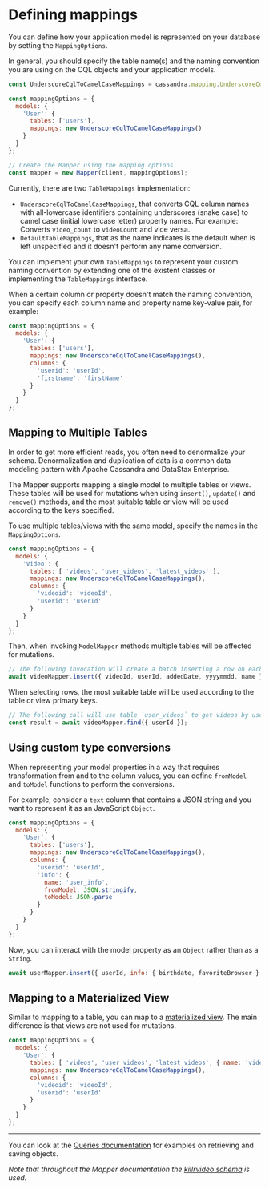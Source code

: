 # Defining mappings

You can define how your application model is represented on your database by setting the `MappingOptions`.

In general, you should specify the table name(s) and the naming convention you are using on the CQL objects and your
 application models.

```javascript
const UnderscoreCqlToCamelCaseMappings = cassandra.mapping.UnderscoreCqlToCamelCaseMappings;

const mappingOptions = {
  models: {
    'User': {
      tables: ['users'],
      mappings: new UnderscoreCqlToCamelCaseMappings()
    }
  }
};

// Create the Mapper using the mapping options
const mapper = new Mapper(client, mappingOptions);
```

Currently, there are two `TableMappings` implementation:

- `UnderscoreCqlToCamelCaseMappings`, that converts CQL column names with all-lowercase identifiers 
containing underscores (snake case) to camel case (initial lowercase letter) property names. For example: Converts 
`video_count` to `videoCount` and vice versa.
- `DefaultTableMappings`, that as the name indicates is the default when is left unspecified and it doesn't perform 
any name conversion.

You can implement your own `TableMappings` to represent your custom naming convention by extending one of the existent 
classes or implementing the `TableMappings` interface.

When a certain column or property doesn't match the naming convention, you can specify each column name and property 
name key-value pair, for example:

```javascript
const mappingOptions = {
  models: {
    'User': {
      tables: ['users'],
      mappings: new UnderscoreCqlToCamelCaseMappings(),
      columns: {
        'userid': 'userId',
        'firstname': 'firstName'
      }
    }
  }
};
```

## Mapping to Multiple Tables

In order to get more efficient reads, you often need to denormalize your schema. Denormalization and duplication 
of data is a common data modeling pattern with Apache Cassandra and DataStax Enterprise.

The Mapper supports mapping a single model to multiple tables or views. These tables will be used for mutations when 
using `insert()`, `update()` and `remove()` methods, and the most suitable table or view will be used according to 
the keys specified.

To use multiple tables/views with the same model, specify the names in the `MappingOptions`.

```javascript
const mappingOptions = {
  models: {
    'Video': {
      tables: [ 'videos', 'user_videos', 'latest_videos' ],
      mappings: new UnderscoreCqlToCamelCaseMappings(),
      columns: {
        'videoid': 'videoId',
        'userid': 'userId'
      }
    }
  }
};
```

Then, when invoking `ModelMapper` methods multiple tables will be affected for mutations.

```javascript
// The following invocation will create a batch inserting a row on each of the tables
await videoMapper.insert({ videoId, userId, addedDate, yyyymmdd, name });
```

When selecting rows, the most suitable table will be used according to the table or view primary keys.

```javascript
// The following call will use table `user_videos` to get videos by user id
const result = await videoMapper.find({ userId });
```

## Using custom type conversions

When representing your model properties in a way that requires transformation from and to the column values, you can
define `fromModel` and `toModel` functions to perform the conversions.

For example, consider a `text` column that contains a JSON string and you want to represent it as an JavaScript
`Object`.

```javascript
const mappingOptions = {
  models: {
    'User': {
      tables: ['users'],
      mappings: new UnderscoreCqlToCamelCaseMappings(),
      columns: {
        'userid': 'userId',
        'info': {
          name: 'user_info',
          fromModel: JSON.stringify,
          toModel: JSON.parse
        }
      }
    }
  }
};
```

Now, you can interact with the model property as an `Object` rather than as a `String`.

```javascript
await userMapper.insert({ userId, info: { birthdate, favoriteBrowser } });
```

## Mapping to a Materialized View

Similar to mapping to a table, you can map to a [materialized view][view]. The main difference is that views are 
not used for mutations.

```javascript
const mappingOptions = {
  models: {
    'User': {
      tables: [ 'videos', 'user_videos', 'latest_videos', { name: 'videos_by_location', isView: true } ],
      mappings: new UnderscoreCqlToCamelCaseMappings(),
      columns: {
        'videoid': 'videoId',
        'userid': 'userId'
      }
    }
  }
};
```

---

You can look at the [Queries documentation](../queries/) for examples on retrieving and saving objects.

*Note that throughout the Mapper documentation the [killrvideo schema][killrvideo] is used.* 

[killrvideo]: https://github.com/pmcfadin/killrvideo-sample-schema
[view]: https://docs.datastax.com/en/cql/3.3/cql/cql_using/useCreateMV.html